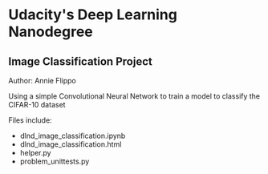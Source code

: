# Udacity's Deep Learning Nanodegree

## Image Classification Project

Author: Annie Flippo

Using a simple Convolutional Neural Network to
train a model to classify the CIFAR-10 dataset

Files include:
- dlnd_image_classification.ipynb
- dlnd_image_classification.html
- helper.py
- problem_unittests.py
